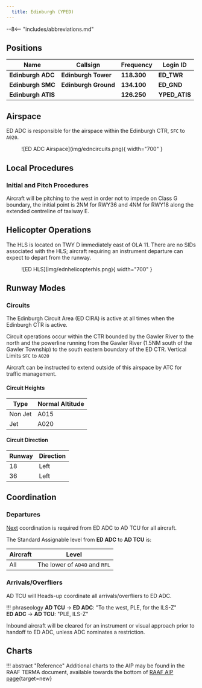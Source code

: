 ```yaml
---
  title: Edinburgh (YPED)
---
```


--8<-- "includes/abbreviations.md"

## Positions

| Name              | Callsign              | Frequency   | Login ID      |
| ----------------- | --------------------- | ----------- | ------------- |
| **Edinburgh ADC** | **Edinburgh Tower**   | **118.300** | **ED_TWR**    |
| **Edinburgh SMC** | **Edinburgh Ground**  | **134.100** | **ED_GND**    |
| **Edinburgh ATIS** |                      | **126.250** | **YPED_ATIS** |

## Airspace
ED ADC is responsible for the airspace within the Edinburgh CTR, `SFC` to `A020`.

<figure markdown>
![ED ADC Airspace](img/edncircuits.png){ width="700" }
</figure>

## Local Procedures
### Initial and Pitch Procedures 
Aircraft will be pitching to the west in order not to impede on Class G boundary, the initial point is 2NM for RWY36 and 4NM for RWY18 along the extended centreline of taxiway E.

## Helicopter Operations
The HLS is located on TWY D immediately east of OLA 11. There are no SIDs associated with the HLS; aircraft requiring an instrument departure can expect to depart from the runway.

<figure markdown>
![ED HLS](img/ednhelicopterhls.png){ width="700" }
</figure>

## Runway Modes
### Circuits
The Edinburgh Circuit Area (ED CIRA) is active at all times when the Edinburgh CTR is active.

Circuit operations occur within the CTR bounded by the Gawler River to the north and the powerline running from the Gawler River (1.5NM south of the Gawler Township) to the south eastern boundary of the ED CTR. Vertical Limits `SFC` to `A020`

Aircraft can be instructed to extend outside of this airspace by ATC for traffic management.

#### Circuit Heights
| Type    | Normal Altitude |
| ------- | --------------- |
| Non Jet | A015            |
| Jet     | A020            |

#### Circuit Direction

| Runway | Direction |
| ------ | --------- |
| 18     | Left      |
| 36     | Left      |

## Coordination
### Departures
[Next](../../controller-skills/coordination.md#next) coordination is required from ED ADC to AD TCU for all aircraft.

The Standard Assignable level from **ED ADC** to **AD TCU** is:

| Aircraft | Level |
| -------- | ----- |
| All | The lower of `A040` and `RFL` |

### Arrivals/Overfliers
AD TCU will Heads-up coordinate all arrivals/overfliers to ED ADC.

!!! phraseology
    <span class="hotline">**AD TCU** -> **ED ADC**</span>: "To the west, PLE, for the ILS-Z"  
    <span class="hotline">**ED ADC** -> **AD TCU**</span>: "PLE, ILS-Z"

Inbound aircraft will be cleared for an instrument or visual approach prior to handoff to ED ADC, unless ADC nominates a restriction.

## Charts
!!! abstract "Reference"
    Additional charts to the AIP may be found in the RAAF TERMA document, available towards the bottom of [RAAF AIP page](https://ais-af.airforce.gov.au/australian-aip){target=new}